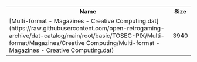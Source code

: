 <table>
<tr><th>Name</th><th>Size</th></tr>
<tr><td>
[Multi-format - Magazines - Creative Computing.dat](https://raw.githubusercontent.com/open-retrogaming-archive/dat-catalog/main/root/basic/TOSEC-PIX/Multi-format/Magazines/Creative Computing/Multi-format - Magazines - Creative Computing.dat)
</td><td>3940</td></tr>
</table>
